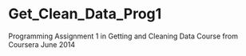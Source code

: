 Get_Clean_Data_Prog1
====================

Programming Assignment 1 in Getting and Cleaning Data Course from Coursera June 2014
